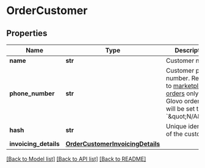 # OrderCustomer

## Properties
Name | Type | Description | Notes
------------ | ------------- | ------------- | -------------
**name** | **str** | Customer name | [optional] 
**phone_number** | **str** | Customer phone number. Relevant to [marketplace orders](#section/Getting-started/Marketplace-orders) only.  For Glovo orders this will be set to &#x60;\&quot;N/A\&quot;&#x60;  | [optional] 
**hash** | **str** | Unique identifier of the customer | [optional] 
**invoicing_details** | [**OrderCustomerInvoicingDetails**](OrderCustomerInvoicingDetails.md) |  | [optional] 

[[Back to Model list]](../README.md#documentation-for-models) [[Back to API list]](../README.md#documentation-for-api-endpoints) [[Back to README]](../README.md)

